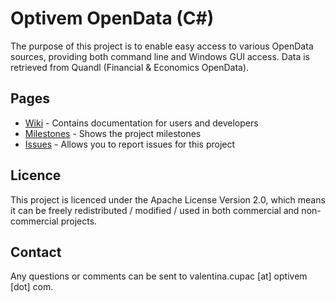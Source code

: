 # Optivem OpenData (C#)

The purpose of this project is to enable easy access to various OpenData sources, providing both command line and Windows GUI access. Data is retrieved from Quandl (Financial & Economics OpenData).

## Pages

* [Wiki](../../wiki) - Contains documentation for users and developers
* [Milestones](../../milestones) - Shows the project milestones
* [Issues](../../issues) - Allows you to report issues for this project

## Licence

This project is licenced under the Apache License Version 2.0, which means it can be freely redistributed / modified / used in both commercial and non-commercial projects.

## Contact

Any questions or comments can be sent to valentina.cupac [at] optivem [dot] com.
